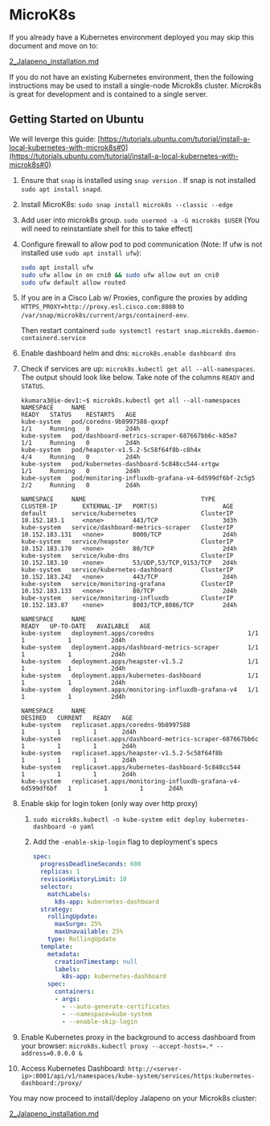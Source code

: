 # MicroK8s

If you already have a Kubernetes environment deployed you may skip this document and move on to:

[2_Jalapeno_installation.md](2_Jalapeno_installation.md)

If you do not have an existing Kubernetes environment, then the following instructions may be used to install a single-node Microk8s cluster.  Microk8s is great for development and is contained to a single server.

## Getting Started on Ubuntu

We will leverge this guide: [https://tutorials.ubuntu.com/tutorial/install-a-local-kubernetes-with-microk8s#0](https://tutorials.ubuntu.com/tutorial/install-a-local-kubernetes-with-microk8s#0)

1. Ensure that `snap` is installed using `snap version` . If snap is not installed `sudo apt install snapd`.

2. Install MicroK8s: `sudo snap install microk8s --classic --edge`

3. Add user into microk8s group. `sudo usermod -a -G microk8s $USER` (You will need to reinstantiate shell for this to take effect)

4. Configure firewall to allow pod to pod communication (Note: If ufw is not installed use `sudo apt install ufw`):

   ```bash
   sudo apt install ufw
   sudo ufw allow in on cni0 && sudo ufw allow out on cni0
   sudo ufw default allow routed
   ```
   
5. If you are in a Cisco Lab w/ Proxies, configure the proxies by adding `HTTPS_PROXY=http://proxy.esl.cisco.com:8080` to `/var/snap/microk8s/current/args/containerd-env`.

    Then restart containerd `sudo systemctl restart snap.microk8s.daemon-containerd.service`

6. Enable dashboard helm and dns: `microk8s.enable dashboard dns`

7. Check if services are up: `microk8s.kubectl get all --all-namespaces`. The output should look like below. Take note of the columns `READY` and `STATUS`.

   ```shell
   kkumara3@ie-dev1:~$ microk8s.kubectl get all --all-namespaces
   NAMESPACE     NAME                                                  READY   STATUS    RESTARTS   AGE
   kube-system   pod/coredns-9b8997588-qxxpf                           1/1     Running   0          2d4h
   kube-system   pod/dashboard-metrics-scraper-687667bb6c-k85m7        1/1     Running   0          2d4h
   kube-system   pod/heapster-v1.5.2-5c58f64f8b-c8h4x                  4/4     Running   0          2d4h
   kube-system   pod/kubernetes-dashboard-5c848cc544-xrtgw             1/1     Running   0          2d4h
   kube-system   pod/monitoring-influxdb-grafana-v4-6d599df6bf-2c5g5   2/2     Running   0          2d4h

   NAMESPACE     NAME                                TYPE        CLUSTER-IP       EXTERNAL-IP   PORT(S)                  AGE
   default       service/kubernetes                  ClusterIP   10.152.183.1     <none>        443/TCP                  3d3h
   kube-system   service/dashboard-metrics-scraper   ClusterIP   10.152.183.131   <none>        8000/TCP                 2d4h
   kube-system   service/heapster                    ClusterIP   10.152.183.170   <none>        80/TCP                   2d4h
   kube-system   service/kube-dns                    ClusterIP   10.152.183.10    <none>        53/UDP,53/TCP,9153/TCP   2d4h
   kube-system   service/kubernetes-dashboard        ClusterIP   10.152.183.242   <none>        443/TCP                  2d4h
   kube-system   service/monitoring-grafana          ClusterIP   10.152.183.133   <none>        80/TCP                   2d4h
   kube-system   service/monitoring-influxdb         ClusterIP   10.152.183.87    <none>        8083/TCP,8086/TCP        2d4h

   NAMESPACE     NAME                                             READY   UP-TO-DATE   AVAILABLE   AGE
   kube-system   deployment.apps/coredns                          1/1     1            1           2d4h
   kube-system   deployment.apps/dashboard-metrics-scraper        1/1     1            1           2d4h
   kube-system   deployment.apps/heapster-v1.5.2                  1/1     1            1           2d4h
   kube-system   deployment.apps/kubernetes-dashboard             1/1     1            1           2d4h
   kube-system   deployment.apps/monitoring-influxdb-grafana-v4   1/1     1            1           2d4h

   NAMESPACE     NAME                                                        DESIRED   CURRENT   READY   AGE
   kube-system   replicaset.apps/coredns-9b8997588                           1         1         1       2d4h
   kube-system   replicaset.apps/dashboard-metrics-scraper-687667bb6c        1         1         1       2d4h
   kube-system   replicaset.apps/heapster-v1.5.2-5c58f64f8b                  1         1         1       2d4h
   kube-system   replicaset.apps/kubernetes-dashboard-5c848cc544             1         1         1       2d4h
   kube-system   replicaset.apps/monitoring-influxdb-grafana-v4-6d599df6bf   1         1         1       2d4h
   ```

8. Enable skip for login token (only way over http proxy)

   1. `sudo microk8s.kubectl -n kube-system edit deploy kubernetes-dashboard -o yaml`

   2. Add the `-enable-skip-login` flag to deployment's specs

      ```yaml
      spec:
        progressDeadlineSeconds: 600
        replicas: 1
        revisionHistoryLimit: 10
        selector:
          matchLabels:
            k8s-app: kubernetes-dashboard
        strategy:
          rollingUpdate:
            maxSurge: 25%
            maxUnavailable: 25%
          type: RollingUpdate
        template:
          metadata:
            creationTimestamp: null
            labels:
              k8s-app: kubernetes-dashboard
          spec:
            containers:
            - args:
              - --auto-generate-certificates
              - --namespace=kube-system
              - --enable-skip-login
      ```

9. Enable Kubernetes proxy in the background to access dashboard from your browser: `microk8s.kubectl proxy --accept-hosts=.* --address=0.0.0.0 &`

10. Access Kubernetes Dashboard: `http://<server-ip>:8001/api/v1/namespaces/kube-system/services/https:kubernetes-dashboard:/proxy/`

You may now proceed to install/deploy Jalapeno on your Microk8s cluster:

[2_Jalapeno_installation.md](2_Jalapeno_installation.md)
